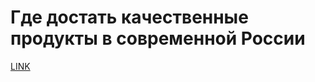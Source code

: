 # Где достать качественные продукты в современной России



[LINK](https://varlamov.ru/2835313.html)